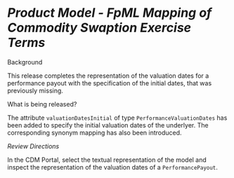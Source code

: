 # *Product Model - FpML Mapping of Commodity Swaption Exercise Terms*
Background

This release completes the representation of the valuation dates for a performance payout with the specification of the initial dates, that was previously missing. 

What is being released?

The attribute `valuationDatesInitial` of type `PerformanceValuationDates` has been added to specify the initial valuation dates of the underlyer. The corresponding synonym mapping has also been introduced.

_Review Directions_

In the CDM Portal, select the textual representation of the model and inspect the representation of the valuation dates of a `PerformancePayout`.
